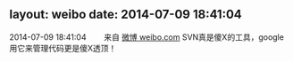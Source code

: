 layout: weibo
date: 2014-07-09 18:41:04
---
2014-07-09 18:41:04  &nbsp;&nbsp;&nbsp;&nbsp;&nbsp;&nbsp; 来自 <a href="http://weibo.com/" rel="nofollow">微博 weibo.com</a>
SVN真是傻X的工具，google用它来管理代码更是傻X透顶！ ​​​
